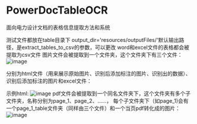 # PowerDocTableOCR
面向电力设计文档的表格信息提取方法和系统

  测试文件都放在table目录下
  output_dir='resources/outputFiles/'默认输出路径，是extract_tables_to_csv的参数，可以更改
  word和excel文件的表格都会被提取为csv文件
  图片文件会被提取到一个文件夹，这个文件夹下有三个文件：
![image](https://github.com/Jimbo-N/PowerDocTableOCR/assets/121077820/da51277a-de3d-4c36-845b-48fbe965377e)

  分别为html文件（用来展示原始图片、识别后添加标注的图片、识别出的数据）、识别后添加标注的图片和excel文件：
  
  示例html:
![image](https://github.com/Jimbo-N/PowerDocTableOCR/assets/121077820/16f31189-1048-4f30-becd-3f02f4ed3e09)
  pdf文件会被提取到一个同名文件夹下，这个文件夹有多个子文件夹，名称分别为page_1、page_2、……，
  每个子文件夹下（如page_1)会有一个page_1_table文件夹（同样由三个文件）和一个当页pdf转化成的图片：
![image](https://github.com/Jimbo-N/PowerDocTableOCR/assets/121077820/e3edc050-79a4-4d46-a3a1-05e67e3a18de)

